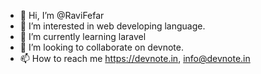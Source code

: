 - 👋 Hi, I’m @RaviFefar
- 👀 I’m interested in web developing language.
- 🌱 I’m currently learning laravel
- 💞️ I’m looking to collaborate on devnote.
- 📫 How to reach me https://devnote.in, info@devnote.in

<!---
RaviFefar/RaviFefar is a ✨ special ✨ repository because its `README.md` (this file) appears on your GitHub profile.
You can click the Preview link to take a look at your changes.
--->
